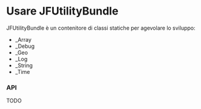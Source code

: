 Usare JFUtilityBundle
=======================

JFUtilityBundle è un contenitore di classi statiche per agevolare lo sviluppo:
* _Array
* _Debug
* _Geo
* _Log
* _String
* _Time

### API

TODO

